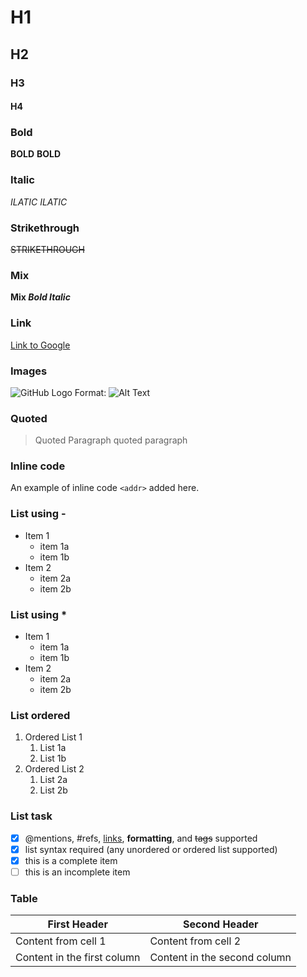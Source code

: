 # H1
## H2
### H3
#### H4

### Bold
**BOLD** __BOLD__
### Italic
*ILATIC* _ILATIC_
### Strikethrough
~~STRIKETHROUGH~~
### Mix
**Mix *Bold Italic***
### Link
[Link to Google](www.google.co.in)
### Images
![GitHub Logo](/images/logo.png)
Format: ![Alt Text](url)
### Quoted
> Quoted Paragraph
> quoted paragraph
### Inline code
An example of inline code
`<addr>` added here.
### List using -
- Item 1
  - item 1a
  - item 1b
- Item 2
  - item 2a
  - item 2b
### List using *
* Item 1
  * item 1a
  * item 1b
* Item 2
  * item 2a
  * item 2b
### List ordered
1. Ordered List 1
   1. List 1a
   1. List 1b
1. Ordered List 2
   1. List 2a
   1. List 2b
### List task
- [x] @mentions, #refs, [links](), **formatting**, and <del>tags</del> supported
- [x] list syntax required (any unordered or ordered list supported)
- [x] this is a complete item
- [ ] this is an incomplete item
### Table
First Header | Second Header
------------ | -------------
Content from cell 1 | Content from cell 2
Content in the first column | Content in the second column
